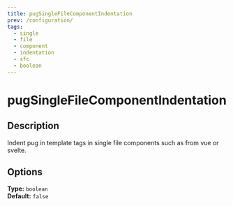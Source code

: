 ```yaml
---
title: pugSingleFileComponentIndentation
prev: /configuration/
tags:
  - single
  - file
  - component
  - indentation
  - sfc
  - boolean
---
```


# pugSingleFileComponentIndentation

## Description

Indent pug in template tags in single file components such as from vue or svelte.

## Options

**Type:** `boolean`  
**Default:** `false`
